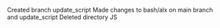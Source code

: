 Created branch update_script
Made changes to bash/alx on main branch and update_script
Deleted directory JS

